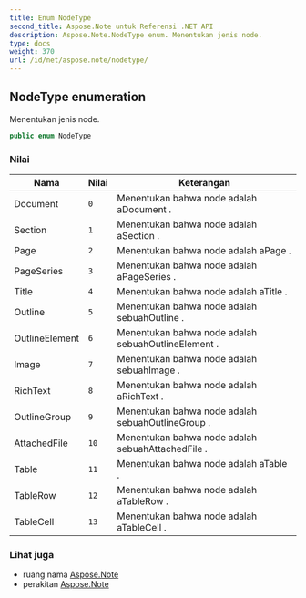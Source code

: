 ```yaml
---
title: Enum NodeType
second_title: Aspose.Note untuk Referensi .NET API
description: Aspose.Note.NodeType enum. Menentukan jenis node.
type: docs
weight: 370
url: /id/net/aspose.note/nodetype/
---
```

## NodeType enumeration

Menentukan jenis node.

```csharp
public enum NodeType
```

### Nilai

| Nama | Nilai | Keterangan |
| --- | --- | --- |
| Document | `0` | Menentukan bahwa node adalah aDocument . |
| Section | `1` | Menentukan bahwa node adalah aSection . |
| Page | `2` | Menentukan bahwa node adalah aPage . |
| PageSeries | `3` | Menentukan bahwa node adalah aPageSeries . |
| Title | `4` | Menentukan bahwa node adalah aTitle . |
| Outline | `5` | Menentukan bahwa node adalah sebuahOutline . |
| OutlineElement | `6` | Menentukan bahwa node adalah sebuahOutlineElement . |
| Image | `7` | Menentukan bahwa node adalah sebuahImage . |
| RichText | `8` | Menentukan bahwa node adalah aRichText . |
| OutlineGroup | `9` | Menentukan bahwa node adalah sebuahOutlineGroup . |
| AttachedFile | `10` | Menentukan bahwa node adalah sebuahAttachedFile . |
| Table | `11` | Menentukan bahwa node adalah aTable . |
| TableRow | `12` | Menentukan bahwa node adalah aTableRow . |
| TableCell | `13` | Menentukan bahwa node adalah aTableCell . |

### Lihat juga

* ruang nama [Aspose.Note](../../aspose.note/)
* perakitan [Aspose.Note](../../)


